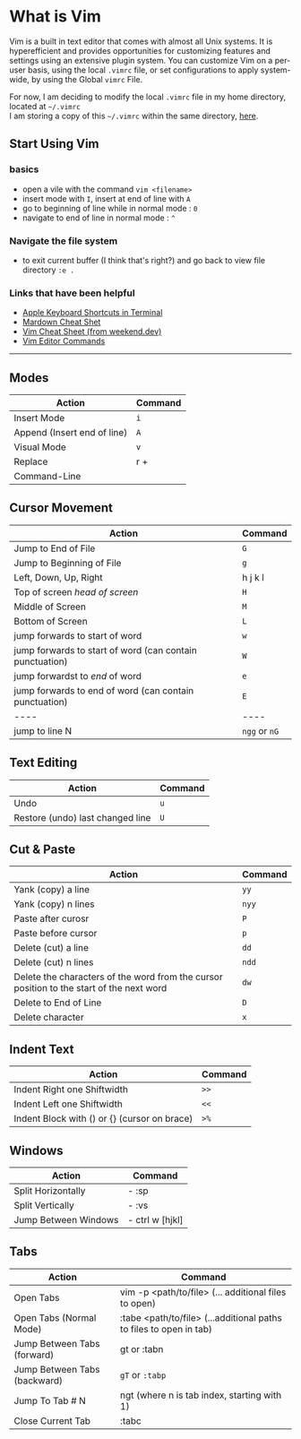 # What is Vim
Vim is a built in text editor that comes with almost all Unix systems. It is hyperefficient and provides opportunities for customizing features and settings using an extensive plugin system. You can customize Vim on a per-user basis, using the local `.vimrc` file, or set configurations to apply system-wide, by using the Global `vimrc` File.

For now, I am deciding to modify the local `.vimrc` file in my home directory, located at `~/.vimrc`  
I am storing a copy of this `~/.vimrc` within the same directory, [here](https://github.com/NatalieTapias/natalie-notes/tree/master/vim). 
## Start Using Vim 
### basics	
- open a vile with the command `vim <filename>`
- insert mode with `I`, insert at end of line with `A`
- go to beginning of line while in normal mode : `0` 
- navigate to end of line in normal mode : `^`

### Navigate the file system
- to exit current buffer (I think that's right?) and go back to view file directory `:e .`



### Links that have been helpful 
- [Apple Keyboard Shortcuts in Terminal](https://support.apple.com/guide/terminal/keyboard-shortcuts-trmlshtcts/mac)
- [Mardown Cheat Shet](https://github.com/adam-p/markdown-here/wiki/Markdown-Cheatsheet)
- [Vim Cheat Sheet (from weekend.dev)](https://vim.rtorr.com/)
- [Vim Editor Commands](https://www.radford.edu/~mhtay/CPSC120/VIM_Editor_Commands.htm)
------

## Modes 
| Action | Command |
| ------ | ------- |
| Insert Mode | `i` |
| Append (Insert end of line) | `A` |
| Visual Mode | `v` |
| Replace |r + <character to replace> |
| Command-Line | |

## Cursor Movement
| Action | Command |
| ------ | ------- |
| Jump to End of File | `G` |
| Jump to Beginning of File | `g` |
| Left, Down, Up, Right | h j k l | 
| Top of screen *head of screen* | `H` |
| Middle of Screen | `M` |
| Bottom of Screen | `L` |
| jump forwards to start of word | `w` |
| jump forwards to start of word (can contain punctuation) | `W` |
| jump forwardst to *end* of word | `e` |
| jump forwards to end of word (can contain punctuation) | `E` |
| ---- | ---- |
| jump to line N | `ngg` or `nG` |

## Text Editing 
| Action | Command |
| ------ | ------- |
| Undo   | `u`     |
| Restore (undo) last changed line | `U`|
 

## Cut & Paste 
| Action | Command |
| ------ | ------- |
| Yank (copy) a line | `yy` |
| Yank (copy) n lines | `nyy` |
| Paste after curosr | `P` |
| Paste before cursor | `p` |
| Delete (cut) a line | `dd` |
| Delete (cut) n lines | `ndd` |
| Delete the characters of the word from the cursor position to the start of the next word | `dw` |
| Delete to End of Line | `D` |
| Delete character | `x` |

## Indent Text 
| Action | Command | 
| ------ | ------- |
| Indent Right one Shiftwidth | `>>` |
| Indent Left one Shiftwidth | `<<` | 
| Indent Block with  () or {} (cursor on brace) | `>%` | `

## Windows 
| Action | Command |
| ------ | ------- |
| Split Horizontally | - :sp <filename> |
| Split Vertically  | - :vs <filename> |
| Jump Between Windows | - ctrl w [hjkl] |

## Tabs
| Action | Command |
| ------ | ------- |
| Open Tabs | vim -p <path/to/file> (... additional files to open) |    
| Open Tabs (Normal Mode)  | :tabe <path/to/file> (...additional paths to files to open in tab) |
| Jump Between Tabs (forward) | gt or :tabn |
| Jump Between Tabs (backward) | `gT` or `:tabp` |
| Jump To Tab # N | ngt (where n is tab index, starting with 1) | 
| Close Current Tab | :tabc |


